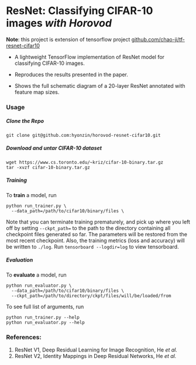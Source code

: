 # ResNet: Classifying CIFAR-10 images *with Horovod*

**Note**: this project is extension of tensorflow project [github.com/chao-ji/tf-resnet-cifar10](https://www.github.com/chao-ji/tf-resnet-cifar10)

* A lightweight TensorFlow implementation of ResNet model for classifying CIFAR-10 images. 

* Reproduces the results presented in the paper.

* Shows the full schematic diagram of a 20-layer ResNet annotated with feature map sizes.

### Usage
##### Clone the Repo
```
git clone git@github.com:hyonzin/horovod-resnet-cifar10.git
```
##### Download and untar CIFAR-10 dataset
```
wget https://www.cs.toronto.edu/~kriz/cifar-10-binary.tar.gz
tar -xvzf cifar-10-binary.tar.gz
```

##### Training
To **train** a model, run
```
python run_trainer.py \
  --data_path=/path/to/cifar10/binary/files \
```
Note that you can terminate training prematurely, and pick up where you left off by setting `--ckpt_path=` to the path to the directory containing all checkpoint files generated so far. The parameters will be restored from the most recent checkpoint. Also, the training metrics (loss and accuracy) will be written to `./log`. Run `tensorboard --logdir=log` to view tensorboard.

##### Evaluation
To **evaluate** a model, run
```
python run_evaluator.py \
  --data_path=/path/to/cifar10/binary/files \
  --ckpt_path=/path/to/directory/ckpt/files/will/be/loaded/from
```

To see full list of arguments, run

```
python run_trainer.py --help
python run_evaluator.py --help
```

### References:
  1. <a name="myfootnote1">ResNet V1</a>, Deep Residual Learning for Image Recognition, He *et al.*
  2. <a name="myfootnote2">ResNet V2</a>, Identity Mappings in Deep Residual Networks, He *et al.*

